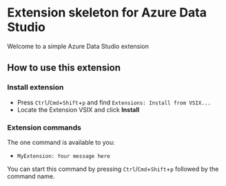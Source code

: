 # Extension skeleton for Azure Data Studio

Welcome to a simple Azure Data Studio extension

## How to use this extension

### Install extension

* Press `Ctrl`/`Cmd`+`Shift`+`p` and find `Extensions: Install from VSIX...`
* Locate the Extension VSIX and click **Install**

### Extension commands

The one command is available to you:

* `MyExtension: Your message here`

You can start this command by pressing `Ctrl`/`Cmd`+`Shift`+`p` followed by the command name.